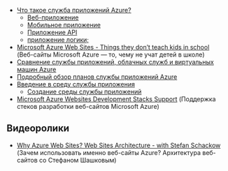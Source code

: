 * [Что такое служба приложений Azure?](app-service-value-prop-what-is.md)
  * [Веб-приложение](../app-service-web/app-service-web-overview.md)
  * [Мобильное приложение](../app-service-mobile/app-service-mobile-value-prop.md)
  * [Приложение API](../app-service-api/app-service-api-apps-why-best-platform.md)
  * [приложение логики;](../app-service-logic/app-service-logic-what-are-logic-apps.md)
* [Microsoft Azure Web Sites - Things they don’t teach kids in school](http://www.slideshare.net/maartenba/windows-azure-web-sites-things-they-dont-teach-kids-in-school-comunity-day-2013) (Веб-сайты Microsoft Azure — то, чему не учат детей в школе)
* [Сравнение службы приложений, облачных служб и виртуальных машин Azure](../app-service-web/choose-web-site-cloud-service-vm.md)
* [Подробный обзор планов службы приложений Azure](azure-web-sites-web-hosting-plans-in-depth-overview.md)
* [Введение в среду службы приложения](../app-service-web/app-service-app-service-environment-intro.md)
  * [Создание среды службы приложений](../app-service-web/app-service-web-how-to-create-an-app-service-environment.md)
* [Microsoft Azure Websites Development Stacks Support](https://azure.microsoft.com/blog/windows-azure-websites-development-stacks-support/) (Поддержка стеков разработки веб-сайтов Microsoft Azure)

## Видеоролики

* [Why Azure Web Sites? Web Sites Architecture - with Stefan Schackow](/documentation/videos/why-azure-web-sites-plus-architecture/) (Зачем использовать именно веб-сайты Azure? Архитектура веб-сайтов со Стефаном Шашковым)

<!---HONumber=AcomDC_0121_2016--->
